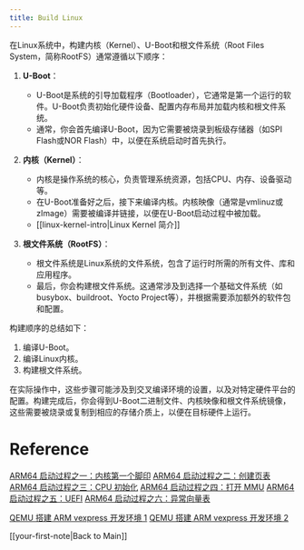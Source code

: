 ```yaml
---
title: Build Linux
---
```


在Linux系统中，构建内核（Kernel）、U-Boot和根文件系统（Root Files System，简称RootFS）通常遵循以下顺序：

1. **U-Boot**：
   - U-Boot是系统的引导加载程序（Bootloader），它通常是第一个运行的软件。U-Boot负责初始化硬件设备、配置内存布局并加载内核和根文件系统。
   - 通常，你会首先编译U-Boot，因为它需要被烧录到板级存储器（如SPI Flash或NOR Flash）中，以便在系统启动时首先执行。

2. **内核（Kernel）**：
   - 内核是操作系统的核心，负责管理系统资源，包括CPU、内存、设备驱动等。
   - 在U-Boot准备好之后，接下来编译内核。内核映像（通常是vmlinuz或zImage）需要被编译并链接，以便在U-Boot启动过程中被加载。
   - [[linux-kernel-intro|Linux Kernel 简介]]
   
3. **根文件系统（RootFS）**：
   - 根文件系统是Linux系统的文件系统，包含了运行时所需的所有文件、库和应用程序。
   - 最后，你会构建根文件系统。这通常涉及到选择一个基础文件系统（如busybox、buildroot、Yocto Project等），并根据需要添加额外的软件包和配置。

构建顺序的总结如下：
1. 编译U-Boot。
2. 编译Linux内核。
3. 构建根文件系统。

在实际操作中，这些步骤可能涉及到交叉编译环境的设置，以及对特定硬件平台的配置。构建完成后，你会得到U-Boot二进制文件、内核映像和根文件系统镜像，这些需要被烧录或复制到相应的存储介质上，以便在目标硬件上运行。

# Reference

[ARM64 启动过程之一：内核第一个脚印](http://www.wowotech.net/armv8a_arch/arm64_initialize_1.html)
[ARM64 启动过程之二：创建页表](http://www.wowotech.net/armv8a_arch/create_page_tables.html)
[ARM64 启动过程之三：CPU 初始化](http://www.wowotech.net/armv8a_arch/__cpu_setup.html)
[ARM64 启动过程之四：打开 MMU](http://www.wowotech.net/armv8a_arch/turn-on-mmu.html)
[ARM64 启动过程之五：UEFI](http://www.wowotech.net/armv8a_arch/UEFI.html)
[ARM64 启动过程之六：异常向量表](http://www.wowotech.net/armv8a_arch/238.html)

[QEMU 搭建 ARM vexpress 开发环境 1](https://mshrimp.github.io/2019/08/11/Qemu%E6%90%AD%E5%BB%BAARM-vexpress%E5%BC%80%E5%8F%91%E7%8E%AF%E5%A2%83(%E4%B8%80)/)
[QEMU 搭建 ARM vexpress 开发环境 2](https://mshrimp.github.io/2019/08/18/Qemu%E6%90%AD%E5%BB%BAARM-vexpress%E5%BC%80%E5%8F%91%E7%8E%AF%E5%A2%83(%E4%BA%8C)----u-boot%E5%90%AF%E5%8A%A8kernel/)

[[your-first-note|Back to Main]]
